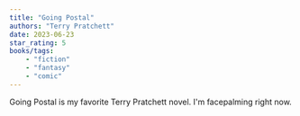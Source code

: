 ```yaml
---
title: "Going Postal"
authors: "Terry Pratchett"
date: 2023-06-23
star_rating: 5
books/tags:
    - "fiction"
    - "fantasy"
    - "comic"
---
```

Going Postal is my favorite Terry Pratchett novel. I'm facepalming right now.

<!--more-->